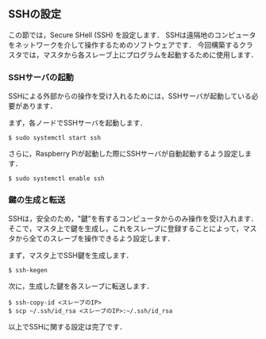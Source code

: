 ## SSHの設定

この節では，Secure SHell (SSH) を設定します．
SSHは遠隔地のコンピュータをネットワークを介して操作するためのソフトウェアです．
今回構築するクラスタでは，マスタから各スレーブ上にプログラムを起動するために使用します．

### SSHサーバの起動

SSHによる外部からの操作を受け入れるためには，SSHサーバが起動している必要があります．

まず，各ノードでSSHサーバを起動します．

```text
$ sudo systemctl start ssh
```

さらに，Raspberry Piが起動した際にSSHサーバが自動起動するよう設定します．

```text
$ sudo systemctl enable ssh
```

### 鍵の生成と転送

SSHは，安全のため，"鍵"を有するコンピュータからのみ操作を受け入れます．そこで，マスタ上で鍵を生成し，これをスレーブに登録することによって，マスタから全てのスレーブを操作できるよう設定します．

まず，マスタ上でSSH鍵を生成します．

```text
$ ssh-kegen
```

次に，生成した鍵を各スレーブに転送します．

```text
$ ssh-copy-id <スレーブのIP>
$ scp ~/.ssh/id_rsa <スレーブのIP>:~/.ssh/id_rsa
```

以上でSSHに関する設定は完了です．

